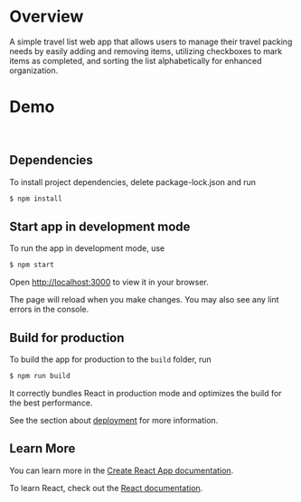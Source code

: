 # Overview
A simple travel list web app that allows users to manage their travel packing needs by easily adding and removing items, utilizing checkboxes to mark items as completed, and sorting the list alphabetically for enhanced organization.

# Demo

<br/>

## Dependencies
To install project dependencies, delete package-lock.json and run
```bash
$ npm install
```

## Start app in development mode
To run the app in development mode, use
```bash
$ npm start
```
Open [http://localhost:3000](http://localhost:3000) to view it in your browser.

The page will reload when you make changes. You may also see any lint errors in the console.

## Build for production
To build the app for production to the `build` folder, run
```bash
$ npm run build
```
It correctly bundles React in production mode and optimizes the build for the best performance.

See the section about [deployment](https://facebook.github.io/create-react-app/docs/deployment) for more information.

## Learn More

You can learn more in the [Create React App documentation](https://facebook.github.io/create-react-app/docs/getting-started).

To learn React, check out the [React documentation](https://reactjs.org/).


